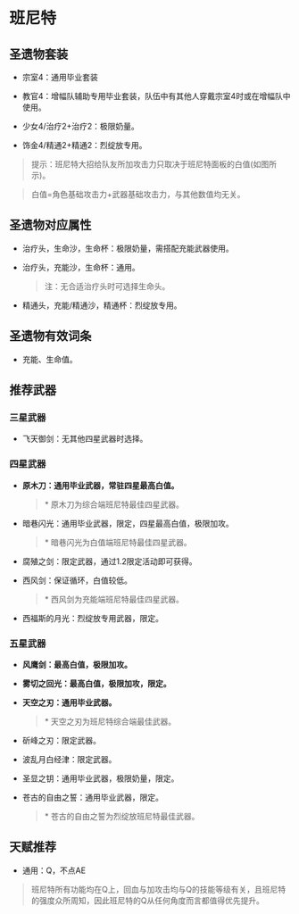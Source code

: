 # 班尼特

## 圣遗物套装  

- 宗室4：通用毕业套装  

- 教官4：增幅队辅助专用毕业套装，队伍中有其他人穿戴宗室4时或在增幅队中使用。  

- 少女4/治疗2+治疗2：极限奶量。  

- 饰金4/精通2+精通2：烈绽放专用。  

> 提示：班尼特大招给队友所加攻击力只取决于班尼特面板的白值(如图所示)。  

> 白值=角色基础攻击力+武器基础攻击力，与其他数值均无关。  

## 圣遗物对应属性  

- 治疗头，生命沙，生命杯：极限奶量，需搭配充能武器使用。  

- 治疗头，充能沙，生命杯：通用。  

  > 注：无合适治疗头时可选择生命头。  

- 精通头，充能/精通沙，精通杯：烈绽放专用。  

## 圣遗物有效词条  

- 充能、生命值。  

## 推荐武器  

### 三星武器  

- 飞天御剑：无其他四星武器时选择。  

### 四星武器  

- **原木刀：通用毕业武器，常驻四星最高白值。**

  > \* 原木刀为综合端班尼特最佳四星武器。  

- 暗巷闪光：通用毕业武器，限定，四星最高白值，极限加攻。  

  > \* 暗巷闪光为白值端班尼特最佳四星武器。  

- 腐殖之剑：限定武器，通过1.2限定活动即可获得。  

- 西风剑：保证循环，白值较低。  

  > \* 西风剑为充能端班尼特最佳四星武器。  

- 西福斯的月光：烈绽放专用武器，限定。  

### 五星武器  

- **风鹰剑：最高白值，极限加攻。**

- **雾切之回光：最高白值，极限加攻，限定。**

- **天空之刃：通用毕业武器。**

  > \* 天空之刃为班尼特综合端最佳武器。  

- 斫峰之刃：限定武器。  

- 波乱月白经津：限定武器。  

- 圣显之钥：通用毕业武器，极限奶量，限定。  

- 苍古的自由之誓：通用毕业武器，限定。  

  > \* 苍古的自由之誓为烈绽放班尼特最佳武器。

## 天赋推荐  

- 通用：Q，不点AE  

> 班尼特所有功能均在Q上，回血与加攻击均与Q的技能等级有关，且班尼特的强度众所周知，因此班尼特的Q从任何角度而言都值得优先提升。  
